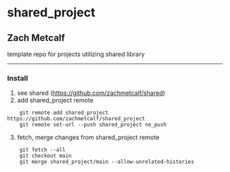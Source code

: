 # shared_project
## Zach Metcalf

template repo for projects utilizing shared library

----------------

### Install
1. see shared (https://github.com/zachmetcalf/shared)
2. add shared_project remote
```
    git remote add shared_project https://github.com/zachmetcalf/shared_project
    git remote set-url --push shared_project no_push
```
3. fetch, merge changes from shared_project remote
```
    git fetch --all
    git checkout main
    git merge shared_project/main --allow-unrelated-histories
```
